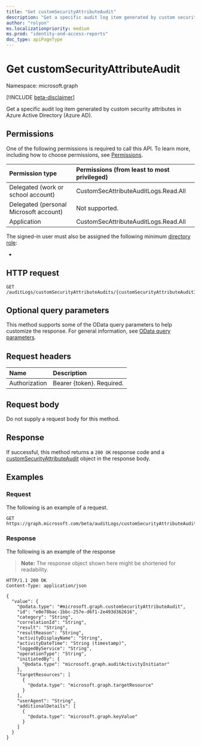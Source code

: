 ```yaml
---
title: "Get customSecurityAttributeAudit"
description: "Get a specific audit log item generated by custom security attributes in Azure Active Directory (Azure AD)."
author: "rolyon"
ms.localizationpriority: medium
ms.prod: "identity-and-access-reports"
doc_type: apiPageType
---
```


# Get customSecurityAttributeAudit

Namespace: microsoft.graph

[!INCLUDE [beta-disclaimer](../../includes/beta-disclaimer.md)]

Get a specific audit log item generated by custom security attributes in Azure Active Directory (Azure AD).

## Permissions

One of the following permissions is required to call this API. To learn more, including how to choose permissions, see [Permissions](/graph/permissions-reference).

|Permission type|Permissions (from least to most privileged)|
|:---|:---|
|Delegated (work or school account)|CustomSecAttributeAuditLogs.Read.All|
|Delegated (personal Microsoft account)|Not supported.|
|Application|CustomSecAttributeAuditLogs.Read.All|

The signed-in user must also be assigned the following minimum [directory role](/azure/active-directory/roles/permissions-reference):

* 

## HTTP request

<!-- {
  "blockType": "ignored"
}
-->
``` http
GET /auditLogs/customSecurityAttributeAudits/{customSecurityAttributeAuditId}
```

## Optional query parameters

This method supports some of the OData query parameters to help customize the response. For general information, see [OData query parameters](/graph/query-parameters).

## Request headers

|Name|Description|
|:---|:---|
|Authorization|Bearer {token}. Required.|

## Request body

Do not supply a request body for this method.

## Response

If successful, this method returns a `200 OK` response code and a [customSecurityAttributeAudit](../resources/customsecurityattributeaudit.md) object in the response body.

## Examples

### Request

The following is an example of a request.
<!-- {
  "blockType": "request",
  "name": "get_customsecurityattributeaudit"
}
-->
``` http
GET https://graph.microsoft.com/beta/auditLogs/customSecurityAttributeAudits/{customSecurityAttributeAuditId}
```


### Response

The following is an example of the response
>**Note:** The response object shown here might be shortened for readability.
<!-- {
  "blockType": "response",
  "truncated": true,
  "@odata.type": "microsoft.graph.customSecurityAttributeAudit"
}
-->
``` http
HTTP/1.1 200 OK
Content-Type: application/json

{
  "value": {
    "@odata.type": "#microsoft.graph.customSecurityAttributeAudit",
    "id": "e0e78bac-1bbc-257e-d6f1-2e493d362616",
    "category": "String",
    "correlationId": "String",
    "result": "String",
    "resultReason": "String",
    "activityDisplayName": "String",
    "activityDateTime": "String (timestamp)",
    "loggedByService": "String",
    "operationType": "String",
    "initiatedBy": {
      "@odata.type": "microsoft.graph.auditActivityInitiator"
    },
    "targetResources": [
      {
        "@odata.type": "microsoft.graph.targetResource"
      }
    ],
    "userAgent": "String",
    "additionalDetails": [
      {
        "@odata.type": "microsoft.graph.keyValue"
      }
    ]
  }
}
```

